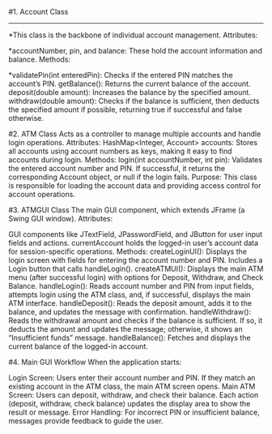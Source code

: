 #1. Account Class
***
*This class is the backbone of individual account management.
Attributes:


*accountNumber, pin, and balance: These hold the account information and balance.
Methods:

*validatePin(int enteredPin): Checks if the entered PIN matches the account’s PIN.
getBalance(): Returns the current balance of the account.
deposit(double amount): Increases the balance by the specified amount.
withdraw(double amount): Checks if the balance is sufficient, then deducts the specified amount if possible, returning true if successful and false otherwise.

#2. ATM Class
Acts as a controller to manage multiple accounts and handle login operations.
Attributes:
HashMap<Integer, Account> accounts: Stores all accounts using account numbers as keys, making it easy to find accounts during login.
Methods:
login(int accountNumber, int pin): Validates the entered account number and PIN. If successful, it returns the corresponding Account object, or null if the login fails.
Purpose: This class is responsible for loading the account data and providing access control for account operations.

#3. ATMGUI Class
The main GUI component, which extends JFrame (a Swing GUI window).
Attributes:

GUI components like JTextField, JPasswordField, and JButton for user input fields and actions.
currentAccount holds the logged-in user’s account data for session-specific operations.
Methods:
createLoginUI(): Displays the login screen with fields for entering the account number and PIN. Includes a Login button that calls handleLogin().
createATMUI(): Displays the main ATM menu (after successful login) with options for Deposit, Withdraw, and Check Balance.
handleLogin(): Reads account number and PIN from input fields, attempts login using the ATM class, and, if successful, displays the main ATM interface.
handleDeposit(): Reads the deposit amount, adds it to the balance, and updates the message with confirmation.
handleWithdraw(): Reads the withdrawal amount and checks if the balance is sufficient. If so, it deducts the amount and updates the message; otherwise, it shows an “Insufficient funds” message.
handleBalance(): Fetches and displays the current balance of the logged-in account.

#4. Main GUI Workflow
When the application starts:

Login Screen: Users enter their account number and PIN. If they match an existing account in the ATM class, the main ATM screen opens.
Main ATM Screen: Users can deposit, withdraw, and check their balance.
Each action (deposit, withdraw, check balance) updates the display area to show the result or message.
Error Handling: For incorrect PIN or insufficient balance, messages provide feedback to guide the user.
